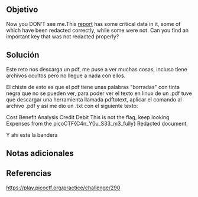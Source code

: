 ## Objetivo
Now you DON’T see me.This [report](https://artifacts.picoctf.net/c/84/Financial_Report_for_ABC_Labs.pdf) has some critical data in it, some of which have been redacted correctly, while some were not. Can you find an important key that was not redacted properly?
## Solución 
Este reto nos descarga un pdf, me puse a ver muchas cosas, incluso tiene archivos ocultos pero no llegue a nada con ellos.

El chiste de esto es que el pdf tiene unas palabras "borradas" con tinta negra que no se pueden ver, para poder ver el texto en linux de un .pdf tuve que descargar una herramienta llamada pdftotext, aplicar el comando al archivo .pdf y así me dio un .txt con el siguiente texto:

Cost Benefit Analysis
Credit Debit
This is not the flag, keep looking
Expenses from the
picoCTF{C4n_Y0u_S33_m3_fully}
Redacted document.

Y ahí esta la bandera

## Notas adicionales

## Referencias
https://play.picoctf.org/practice/challenge/290